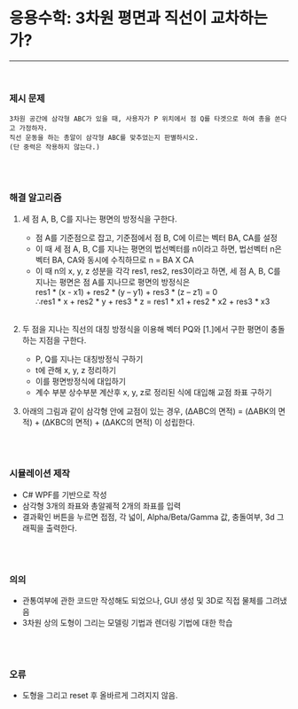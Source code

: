 # 응용수학: 3차원 평면과 직선이 교차하는가?
<hr>
<br>

### 제시 문제
```
3차원 공간에 삼각형 ABC가 있을 때, 사용자가 P 위치에서 점 Q를 타겟으로 하여 총을 쏜다고 가정하자.
직선 운동을 하는 총알이 삼각형 ABC를 맞추었는지 판별하시오.
(단 중력은 작용하지 않는다.)
```

<br><br>

### 해결 알고리즘
1. 세 점 A, B, C를 지나는 평면의 방정식을 구한다.
    - 점 A를 기준점으로 잡고, 기준점에서 점 B, C에 이르는 벡터 BA, CA를 설정
    - 이 때 세 점 A, B, C를 지나는 평면의 법선벡터를 n이라고 하면, 법선벡터 n은 벡터 BA, CA와 동시에 수직하므로 n = BA X CA
    - 이 때 n의 x, y, z 성분을 각각 res1, res2, res3이라고 하면, 세 점 A, B, C를 지나는
   평면은 점 A를 지나므로 평면의 방정식은 <br>
   res1 * (x - x1) + res2 * (y – y1) + res3 * (z – z1) = 0 <br>
   ∴res1 * x + res2 * y + res3 * z = res1 * x1 + res2 * x2 + res3 * x3
   <br>
   
2. 두 점을 지나는 직선의 대칭 방정식을 이용해 벡터 PQ와 [1.]에서 구한 평면이 충돌하는 지점을 구한다.
    - P, Q를 지나는 대칭방정식 구하기
    - t에 관해 x, y, z 정리하기
    - 이를 평면방정식에 대입하기
    - 계수 부분 상수부분 계산후 x, y, z로 정리된 식에 대입해 교점 좌표 구하기
  
3. 아래의 그림과 같이 삼각형 안에 교점이 있는 경우, (∆ABC의 면적) = (∆ABK의 면적) + (∆KBC의 면적) + (∆AKC의 면적) 이 성립한다. 

<br><br>

### 시뮬레이션 제작
- C# WPF를 기반으로 작성
- 삼각형 3개의 좌표와 총알궤적 2개의 좌표를 입력
- 결과확인 버튼을 누르면 접점, 각 넓이, Alpha/Beta/Gamma 값, 충돌여부, 3d 그래픽을 출력한다.

<br><br>

### 의의
 - 관통여부에 관한 코드만 작성해도 되었으나, GUI 생성 및 3D로 직접 물체를 그려냈음
 - 3차원 상의 도형이 그리는 모델링 기법과 렌더링 기법에 대한 학습


<br><br>

### 오류
 - 도형을 그리고 reset 후 올바르게 그려지지 않음.
